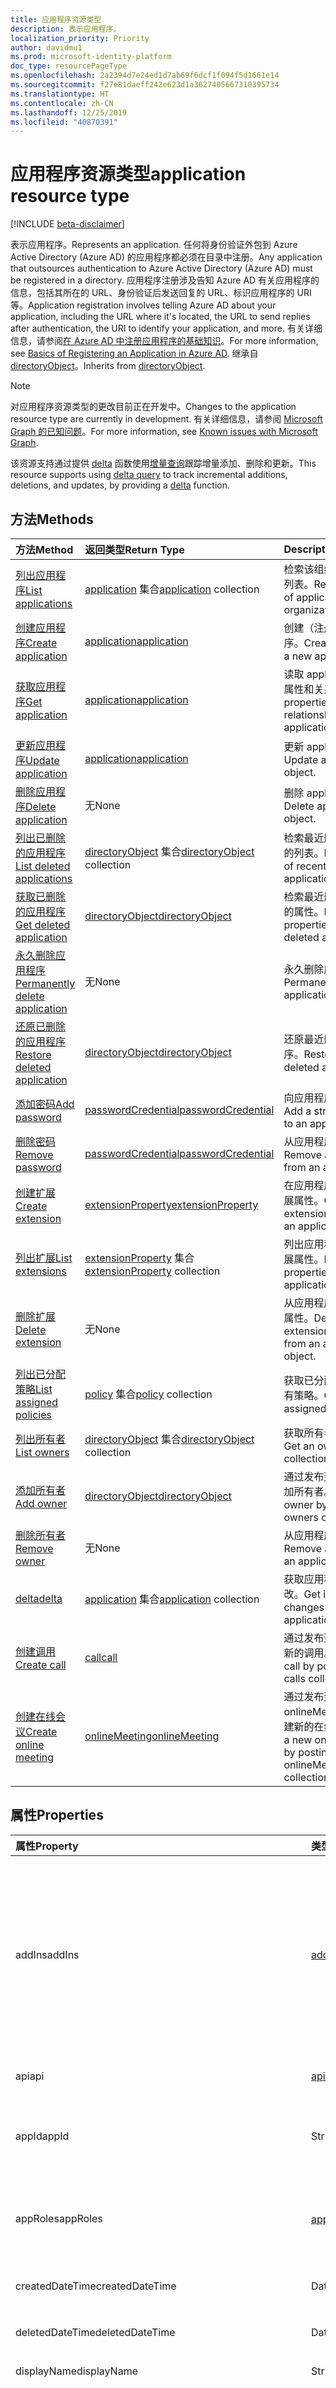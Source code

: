 ```yaml
---
title: 应用程序资源类型
description: 表示应用程序。
localization_priority: Priority
author: davidmu1
ms.prod: microsoft-identity-platform
doc_type: resourcePageType
ms.openlocfilehash: 2a2394d7e24ed1d7ab69f6dcf1f094f5d1661e14
ms.sourcegitcommit: f27e81daeff242e623d1a3627405667310395734
ms.translationtype: HT
ms.contentlocale: zh-CN
ms.lasthandoff: 12/25/2019
ms.locfileid: "40870391"
---
```

# <a name="application-resource-type"></a><span data-ttu-id="b887a-103">应用程序资源类型</span><span class="sxs-lookup"><span data-stu-id="b887a-103">application resource type</span></span>

[!INCLUDE [beta-disclaimer](../../includes/beta-disclaimer.md)]

<span data-ttu-id="b887a-104">表示应用程序。</span><span class="sxs-lookup"><span data-stu-id="b887a-104">Represents an application.</span></span> <span data-ttu-id="b887a-105">任何将身份验证外包到 Azure Active Directory (Azure AD) 的应用程序都必须在目录中注册。</span><span class="sxs-lookup"><span data-stu-id="b887a-105">Any application that outsources authentication to Azure Active Directory (Azure AD) must be registered in a directory.</span></span> <span data-ttu-id="b887a-106">应用程序注册涉及告知 Azure AD 有关应用程序的信息，包括其所在的 URL、身份验证后发送回复的 URL、标识应用程序的 URI 等。</span><span class="sxs-lookup"><span data-stu-id="b887a-106">Application registration involves telling Azure AD about your application, including the URL where it's located, the URL to send replies after authentication, the URI to identify your application, and more.</span></span> <span data-ttu-id="b887a-107">有关详细信息，请参阅[在 Azure AD 中注册应用程序的基础知识](https://azure.microsoft.com/documentation/articles/active-directory-authentication-scenarios/#basics-of-registering-an-application-in-azure-ad)。</span><span class="sxs-lookup"><span data-stu-id="b887a-107">For more information, see [Basics of Registering an Application in Azure AD](https://azure.microsoft.com/documentation/articles/active-directory-authentication-scenarios/#basics-of-registering-an-application-in-azure-ad).</span></span> <span data-ttu-id="b887a-108">继承自 [directoryObject](directoryobject.md)。</span><span class="sxs-lookup"><span data-stu-id="b887a-108">Inherits from [directoryObject](directoryobject.md).</span></span>

> [!Note]
> <span data-ttu-id="b887a-109">对应用程序资源类型的更改目前正在开发中。</span><span class="sxs-lookup"><span data-stu-id="b887a-109">Changes to the application resource type are currently in development.</span></span> <span data-ttu-id="b887a-110">有关详细信息，请参阅 [Microsoft Graph 的已知问题](/graph/known-issues#application-and-serviceprincipal-api-changes)。</span><span class="sxs-lookup"><span data-stu-id="b887a-110">For more information, see [Known issues with Microsoft Graph](/graph/known-issues#application-and-serviceprincipal-api-changes).</span></span>

<span data-ttu-id="b887a-111">该资源支持通过提供 [delta](../api/application-delta.md) 函数使用[增量查询](/graph/delta-query-overview)跟踪增量添加、删除和更新。</span><span class="sxs-lookup"><span data-stu-id="b887a-111">This resource supports using [delta query](/graph/delta-query-overview) to track incremental additions, deletions, and updates, by providing a [delta](../api/application-delta.md) function.</span></span>

## <a name="methods"></a><span data-ttu-id="b887a-112">方法</span><span class="sxs-lookup"><span data-stu-id="b887a-112">Methods</span></span>

| <span data-ttu-id="b887a-113">方法</span><span class="sxs-lookup"><span data-stu-id="b887a-113">Method</span></span> | <span data-ttu-id="b887a-114">返回类型</span><span class="sxs-lookup"><span data-stu-id="b887a-114">Return Type</span></span> | <span data-ttu-id="b887a-115">Description</span><span class="sxs-lookup"><span data-stu-id="b887a-115">Description</span></span> |
|:---------------|:--------|:----------|
|[<span data-ttu-id="b887a-116">列出应用程序</span><span class="sxs-lookup"><span data-stu-id="b887a-116">List applications</span></span>](../api/application-list.md) | <span data-ttu-id="b887a-117">[application](application.md) 集合</span><span class="sxs-lookup"><span data-stu-id="b887a-117">[application](application.md) collection</span></span> | <span data-ttu-id="b887a-118">检索该组织中应用程序的列表。</span><span class="sxs-lookup"><span data-stu-id="b887a-118">Retrieve the list of applications in the organization.</span></span> |
|[<span data-ttu-id="b887a-119">创建应用程序</span><span class="sxs-lookup"><span data-stu-id="b887a-119">Create application</span></span>](../api/application-post-applications.md) | [<span data-ttu-id="b887a-120">application</span><span class="sxs-lookup"><span data-stu-id="b887a-120">application</span></span>](application.md) | <span data-ttu-id="b887a-121">创建（注册）新应用程序。</span><span class="sxs-lookup"><span data-stu-id="b887a-121">Creates (registers) a new application.</span></span>|
|[<span data-ttu-id="b887a-122">获取应用程序</span><span class="sxs-lookup"><span data-stu-id="b887a-122">Get application</span></span>](../api/application-get.md) | [<span data-ttu-id="b887a-123">application</span><span class="sxs-lookup"><span data-stu-id="b887a-123">application</span></span>](application.md) |<span data-ttu-id="b887a-124">读取 application 对象的属性和关系。</span><span class="sxs-lookup"><span data-stu-id="b887a-124">Read properties and relationships of application object.</span></span>|
|[<span data-ttu-id="b887a-125">更新应用程序</span><span class="sxs-lookup"><span data-stu-id="b887a-125">Update application</span></span>](../api/application-update.md) | [<span data-ttu-id="b887a-126">application</span><span class="sxs-lookup"><span data-stu-id="b887a-126">application</span></span>](application.md) |<span data-ttu-id="b887a-127">更新 application 对象。</span><span class="sxs-lookup"><span data-stu-id="b887a-127">Update application object.</span></span> |
|[<span data-ttu-id="b887a-128">删除应用程序</span><span class="sxs-lookup"><span data-stu-id="b887a-128">Delete application</span></span>](../api/application-delete.md) | <span data-ttu-id="b887a-129">无</span><span class="sxs-lookup"><span data-stu-id="b887a-129">None</span></span> |<span data-ttu-id="b887a-130">删除 application 对象。</span><span class="sxs-lookup"><span data-stu-id="b887a-130">Delete application object.</span></span> |
|[<span data-ttu-id="b887a-131">列出已删除的应用程序</span><span class="sxs-lookup"><span data-stu-id="b887a-131">List deleted applications</span></span>](../api/directory-deleteditems-list.md) | <span data-ttu-id="b887a-132">[directoryObject](directoryobject.md) 集合</span><span class="sxs-lookup"><span data-stu-id="b887a-132">[directoryObject](directoryobject.md) collection</span></span> | <span data-ttu-id="b887a-133">检索最近删除的应用程序的列表。</span><span class="sxs-lookup"><span data-stu-id="b887a-133">Retrieve a list of recently deleted applications.</span></span> |
|[<span data-ttu-id="b887a-134">获取已删除的应用程序</span><span class="sxs-lookup"><span data-stu-id="b887a-134">Get deleted application</span></span>](../api/directory-deleteditems-get.md) | [<span data-ttu-id="b887a-135">directoryObject</span><span class="sxs-lookup"><span data-stu-id="b887a-135">directoryObject</span></span>](directoryobject.md) | <span data-ttu-id="b887a-136">检索最近删除的应用程序的属性。</span><span class="sxs-lookup"><span data-stu-id="b887a-136">Retrieve the properties of a recently deleted application.</span></span> |
|[<span data-ttu-id="b887a-137">永久删除应用程序</span><span class="sxs-lookup"><span data-stu-id="b887a-137">Permanently delete application</span></span>](../api/directory-deleteditems-delete.md) | <span data-ttu-id="b887a-138">无</span><span class="sxs-lookup"><span data-stu-id="b887a-138">None</span></span> | <span data-ttu-id="b887a-139">永久删除应用程序。</span><span class="sxs-lookup"><span data-stu-id="b887a-139">Permanently delete an applications.</span></span> |
|[<span data-ttu-id="b887a-140">还原已删除的应用程序</span><span class="sxs-lookup"><span data-stu-id="b887a-140">Restore deleted application</span></span>](../api/directory-deleteditems-restore.md) | [<span data-ttu-id="b887a-141">directoryObject</span><span class="sxs-lookup"><span data-stu-id="b887a-141">directoryObject</span></span>](directoryobject.md) | <span data-ttu-id="b887a-142">还原最近删除的应用程序。</span><span class="sxs-lookup"><span data-stu-id="b887a-142">Restore a recently deleted application.</span></span> |
|[<span data-ttu-id="b887a-143">添加密码</span><span class="sxs-lookup"><span data-stu-id="b887a-143">Add password</span></span>](../api/application-addpassword.md)|[<span data-ttu-id="b887a-144">passwordCredential</span><span class="sxs-lookup"><span data-stu-id="b887a-144">passwordCredential</span></span>](passwordcredential.md)|<span data-ttu-id="b887a-145">向应用程序添加强密码。</span><span class="sxs-lookup"><span data-stu-id="b887a-145">Add a strong password to an application.</span></span>|
|[<span data-ttu-id="b887a-146">删除密码</span><span class="sxs-lookup"><span data-stu-id="b887a-146">Remove password</span></span>](../api/application-removepassword.md)|[<span data-ttu-id="b887a-147">passwordCredential</span><span class="sxs-lookup"><span data-stu-id="b887a-147">passwordCredential</span></span>](passwordcredential.md)|<span data-ttu-id="b887a-148">从应用程序删除密码。</span><span class="sxs-lookup"><span data-stu-id="b887a-148">Remove a password from an application.</span></span>|
| [<span data-ttu-id="b887a-149">创建扩展</span><span class="sxs-lookup"><span data-stu-id="b887a-149">Create extension</span></span>](../api/application-post-extensionproperty.md) | [<span data-ttu-id="b887a-150">extensionProperty</span><span class="sxs-lookup"><span data-stu-id="b887a-150">extensionProperty</span></span>](extensionProperty.md) | <span data-ttu-id="b887a-151">在应用程序对象上创建扩展属性。</span><span class="sxs-lookup"><span data-stu-id="b887a-151">Create an extension property on an application object.</span></span> |
| [<span data-ttu-id="b887a-152">列出扩展</span><span class="sxs-lookup"><span data-stu-id="b887a-152">List extensions</span></span>](../api/application-list-extensionproperty.md) | <span data-ttu-id="b887a-153">[extensionProperty](extensionProperty.md) 集合</span><span class="sxs-lookup"><span data-stu-id="b887a-153">[extensionProperty](extensionProperty.md) collection</span></span> | <span data-ttu-id="b887a-154">列出应用程序对象上的扩展属性。</span><span class="sxs-lookup"><span data-stu-id="b887a-154">List extension properties on an application object.</span></span> |
| [<span data-ttu-id="b887a-155">删除扩展</span><span class="sxs-lookup"><span data-stu-id="b887a-155">Delete extension</span></span>](../api/application-delete-extensionproperty.md) | <span data-ttu-id="b887a-156">无</span><span class="sxs-lookup"><span data-stu-id="b887a-156">None</span></span> | <span data-ttu-id="b887a-157">从应用程序对象删除扩展属性。</span><span class="sxs-lookup"><span data-stu-id="b887a-157">Delete an extension property from an application object.</span></span> |
|[<span data-ttu-id="b887a-158">列出已分配策略</span><span class="sxs-lookup"><span data-stu-id="b887a-158">List assigned policies</span></span>](../api/policy-list-assigned.md)| <span data-ttu-id="b887a-159">[policy](policy.md) 集合</span><span class="sxs-lookup"><span data-stu-id="b887a-159">[policy](policy.md) collection</span></span>| <span data-ttu-id="b887a-160">获取已分配至此对象的所有策略。</span><span class="sxs-lookup"><span data-stu-id="b887a-160">Get all policies assigned to this object.</span></span>|
|[<span data-ttu-id="b887a-161">列出所有者</span><span class="sxs-lookup"><span data-stu-id="b887a-161">List owners</span></span>](../api/application-list-owners.md) |<span data-ttu-id="b887a-162">[directoryObject](directoryobject.md) 集合</span><span class="sxs-lookup"><span data-stu-id="b887a-162">[directoryObject](directoryobject.md) collection</span></span>| <span data-ttu-id="b887a-163">获取所有者对象集合。</span><span class="sxs-lookup"><span data-stu-id="b887a-163">Get an owner object collection.</span></span>|
|[<span data-ttu-id="b887a-164">添加所有者</span><span class="sxs-lookup"><span data-stu-id="b887a-164">Add owner</span></span>](../api/application-post-owners.md) |[<span data-ttu-id="b887a-165">directoryObject</span><span class="sxs-lookup"><span data-stu-id="b887a-165">directoryObject</span></span>](directoryobject.md)| <span data-ttu-id="b887a-166">通过发布到所有者集合添加所有者。</span><span class="sxs-lookup"><span data-stu-id="b887a-166">Add an owner by posting to the owners collection.</span></span>|
|[<span data-ttu-id="b887a-167">删除所有者</span><span class="sxs-lookup"><span data-stu-id="b887a-167">Remove owner</span></span>](../api/application-delete-owners.md) |<span data-ttu-id="b887a-168">无</span><span class="sxs-lookup"><span data-stu-id="b887a-168">None</span></span>| <span data-ttu-id="b887a-169">从应用程序删除所有者。</span><span class="sxs-lookup"><span data-stu-id="b887a-169">Remove an owner from an application.</span></span>|
|[<span data-ttu-id="b887a-170">delta</span><span class="sxs-lookup"><span data-stu-id="b887a-170">delta</span></span>](../api/application-delta.md)|<span data-ttu-id="b887a-171">[application](application.md) 集合</span><span class="sxs-lookup"><span data-stu-id="b887a-171">[application](application.md) collection</span></span>| <span data-ttu-id="b887a-172">获取应用程序的增量更改。</span><span class="sxs-lookup"><span data-stu-id="b887a-172">Get incremental changes for applications.</span></span> |
|[<span data-ttu-id="b887a-173">创建调用</span><span class="sxs-lookup"><span data-stu-id="b887a-173">Create call</span></span>](../api/application-post-calls.md)|[<span data-ttu-id="b887a-174">call</span><span class="sxs-lookup"><span data-stu-id="b887a-174">call</span></span>](call.md)|<span data-ttu-id="b887a-175">通过发布到调用集合创建新的调用。</span><span class="sxs-lookup"><span data-stu-id="b887a-175">Create a new call by posting to the calls collection.</span></span>|
|[<span data-ttu-id="b887a-176">创建在线会议</span><span class="sxs-lookup"><span data-stu-id="b887a-176">Create online meeting</span></span>](../api/application-post-onlinemeetings.md)|[<span data-ttu-id="b887a-177">onlineMeeting</span><span class="sxs-lookup"><span data-stu-id="b887a-177">onlineMeeting</span></span>](onlinemeeting.md)|<span data-ttu-id="b887a-178">通过发布到 onlineMeetings 集合创建新的在线会议。</span><span class="sxs-lookup"><span data-stu-id="b887a-178">Create a new online meeting by posting to the onlineMeetings collection.</span></span>|

## <a name="properties"></a><span data-ttu-id="b887a-179">属性</span><span class="sxs-lookup"><span data-stu-id="b887a-179">Properties</span></span>

| <span data-ttu-id="b887a-180">属性</span><span class="sxs-lookup"><span data-stu-id="b887a-180">Property</span></span> | <span data-ttu-id="b887a-181">类型</span><span class="sxs-lookup"><span data-stu-id="b887a-181">Type</span></span> | <span data-ttu-id="b887a-182">Description</span><span class="sxs-lookup"><span data-stu-id="b887a-182">Description</span></span> |
|:---------------|:--------|:----------|
| <span data-ttu-id="b887a-183">addIns</span><span class="sxs-lookup"><span data-stu-id="b887a-183">addIns</span></span> | [<span data-ttu-id="b887a-184">addIn</span><span class="sxs-lookup"><span data-stu-id="b887a-184">addIn</span></span>](addin.md) | <span data-ttu-id="b887a-185">定义使用服务可用于调用特定上下文中的应用的自定义行为。</span><span class="sxs-lookup"><span data-stu-id="b887a-185">Defines custom behavior that a consuming service can use to call an app in specific contexts.</span></span> <span data-ttu-id="b887a-186">例如，呈现文件流的应用程序可能会为其“FileHandler”功能[设置 addIns 属性](/onedrive/developer/file-handlers/?view=odsp-graph-online)。</span><span class="sxs-lookup"><span data-stu-id="b887a-186">For example, applications that can render file streams [may set the addIns property](/onedrive/developer/file-handlers/?view=odsp-graph-online) for its "FileHandler" functionality.</span></span> <span data-ttu-id="b887a-187">这将使 Office 365 之类的服务在用户正在处理的文档上下文中调用应用程序。</span><span class="sxs-lookup"><span data-stu-id="b887a-187">This will let services like Office 365 call the application in the context of a document the user is working on.</span></span> |
| <span data-ttu-id="b887a-188">api</span><span class="sxs-lookup"><span data-stu-id="b887a-188">api</span></span> | [<span data-ttu-id="b887a-189">apiApplication</span><span class="sxs-lookup"><span data-stu-id="b887a-189">apiApplication</span></span>](apiapplication.md) | <span data-ttu-id="b887a-190">指定实现 Web API 的应用程序的设置。</span><span class="sxs-lookup"><span data-stu-id="b887a-190">Specifies settings for an application that implements a web API.</span></span> |
| <span data-ttu-id="b887a-191">appId</span><span class="sxs-lookup"><span data-stu-id="b887a-191">appId</span></span> | <span data-ttu-id="b887a-192">String</span><span class="sxs-lookup"><span data-stu-id="b887a-192">String</span></span> | <span data-ttu-id="b887a-193">Azure AD 分配给应用程序的应用程序唯一标识符。</span><span class="sxs-lookup"><span data-stu-id="b887a-193">The unique identifier for the application that is assigned to an application by Azure AD.</span></span> <span data-ttu-id="b887a-194">不可为 Null。</span><span class="sxs-lookup"><span data-stu-id="b887a-194">Not nullable.</span></span> <span data-ttu-id="b887a-195">只读。</span><span class="sxs-lookup"><span data-stu-id="b887a-195">Read-only.</span></span> |
| <span data-ttu-id="b887a-196">appRoles</span><span class="sxs-lookup"><span data-stu-id="b887a-196">appRoles</span></span> | <span data-ttu-id="b887a-197">[appRole](approle.md) 集合</span><span class="sxs-lookup"><span data-stu-id="b887a-197">[appRole](approle.md) collection</span></span> | <span data-ttu-id="b887a-198">应用程序可声明的应用程序角色的集合。</span><span class="sxs-lookup"><span data-stu-id="b887a-198">The collection of application roles that an application may declare.</span></span> <span data-ttu-id="b887a-199">这些角色可以分配给用户、组或服务主体。</span><span class="sxs-lookup"><span data-stu-id="b887a-199">These roles can be assigned to users, groups, or service principals.</span></span> <span data-ttu-id="b887a-200">不可为 Null。</span><span class="sxs-lookup"><span data-stu-id="b887a-200">Not nullable.</span></span> |
| <span data-ttu-id="b887a-201">createdDateTime</span><span class="sxs-lookup"><span data-stu-id="b887a-201">createdDateTime</span></span> | <span data-ttu-id="b887a-202">DateTimeOffset</span><span class="sxs-lookup"><span data-stu-id="b887a-202">DateTimeOffset</span></span> | <span data-ttu-id="b887a-203">注册应用程序的日期和时间。</span><span class="sxs-lookup"><span data-stu-id="b887a-203">The date and time the application was registered.</span></span> <span data-ttu-id="b887a-204">只读。</span><span class="sxs-lookup"><span data-stu-id="b887a-204">Read-only.</span></span> |
| <span data-ttu-id="b887a-205">deletedDateTime</span><span class="sxs-lookup"><span data-stu-id="b887a-205">deletedDateTime</span></span> | <span data-ttu-id="b887a-206">DateTimeOffset</span><span class="sxs-lookup"><span data-stu-id="b887a-206">DateTimeOffset</span></span> | <span data-ttu-id="b887a-207">删除应用程序的日期和时间。</span><span class="sxs-lookup"><span data-stu-id="b887a-207">The date and time the application was deleted.</span></span> <span data-ttu-id="b887a-208">只读。</span><span class="sxs-lookup"><span data-stu-id="b887a-208">Read-only.</span></span> |
| <span data-ttu-id="b887a-209">displayName</span><span class="sxs-lookup"><span data-stu-id="b887a-209">displayName</span></span> | <span data-ttu-id="b887a-210">String</span><span class="sxs-lookup"><span data-stu-id="b887a-210">String</span></span> | <span data-ttu-id="b887a-211">应用程序的显示名称。</span><span class="sxs-lookup"><span data-stu-id="b887a-211">The display name for the application.</span></span> |
| <span data-ttu-id="b887a-212">groupMembershipClaims</span><span class="sxs-lookup"><span data-stu-id="b887a-212">groupMembershipClaims</span></span> | <span data-ttu-id="b887a-213">字符串</span><span class="sxs-lookup"><span data-stu-id="b887a-213">String</span></span> | <span data-ttu-id="b887a-214">配置应用程序所需的用户访问令牌或 OAuth 2.0 访问令牌中颁发的 `groups` 声明。</span><span class="sxs-lookup"><span data-stu-id="b887a-214">Configures the `groups` claim issued in a user or OAuth 2.0 access token that the application expects.</span></span> <span data-ttu-id="b887a-215">要设置此属性，请使用以下有效字符串值之一：</span><span class="sxs-lookup"><span data-stu-id="b887a-215">To set this attribute, use one of the following valid string values:</span></span><ul><li>`None`</li><li><span data-ttu-id="b887a-216">`SecurityGroup`：适用于安全组和 Azure AD 角色</span><span class="sxs-lookup"><span data-stu-id="b887a-216">`SecurityGroup`: For security groups and Azure AD roles</span></span></li><li><span data-ttu-id="b887a-217">`All`：该操作可获取登录用户所属的所有安全组、通讯组和 Azure AD 目录角色</span><span class="sxs-lookup"><span data-stu-id="b887a-217">`All`: This will get all of the security groups, distribution groups, and Azure AD directory roles that the signed-in user is a member of</span></span></li></ul> |
| <span data-ttu-id="b887a-218">id</span><span class="sxs-lookup"><span data-stu-id="b887a-218">id</span></span> | <span data-ttu-id="b887a-219">String</span><span class="sxs-lookup"><span data-stu-id="b887a-219">String</span></span> | <span data-ttu-id="b887a-220">应用程序的唯一标识符。</span><span class="sxs-lookup"><span data-stu-id="b887a-220">The unique identifier for the application.</span></span> <span data-ttu-id="b887a-221">继承自 [directoryObject](directoryobject.md)。</span><span class="sxs-lookup"><span data-stu-id="b887a-221">Inherited from [directoryObject](directoryobject.md).</span></span> <span data-ttu-id="b887a-222">键。</span><span class="sxs-lookup"><span data-stu-id="b887a-222">Key.</span></span> <span data-ttu-id="b887a-223">不可为 null。</span><span class="sxs-lookup"><span data-stu-id="b887a-223">Not nullable.</span></span> <span data-ttu-id="b887a-224">只读。</span><span class="sxs-lookup"><span data-stu-id="b887a-224">Read-only.</span></span> |
| <span data-ttu-id="b887a-225">identifierUris</span><span class="sxs-lookup"><span data-stu-id="b887a-225">identifierUris</span></span> | <span data-ttu-id="b887a-226">String collection</span><span class="sxs-lookup"><span data-stu-id="b887a-226">String collection</span></span> | <span data-ttu-id="b887a-227">URI，用于在应用程序的 Azure AD 租户中标识该应用程序；如果应用程序是多租户的，则用于在已验证的自定义域中标识该应用程序。</span><span class="sxs-lookup"><span data-stu-id="b887a-227">The URIs that identify the application within its Azure AD tenant, or within a verified custom domain if the application is multi-tenant.</span></span> <span data-ttu-id="b887a-228">有关详细信息，请参阅[应用程序对象和服务主体对象](https://docs.microsoft.com/azure/active-directory/develop/app-objects-and-service-principals)。</span><span class="sxs-lookup"><span data-stu-id="b887a-228">For more information see [Application Objects and Service Principal Objects](https://docs.microsoft.com/azure/active-directory/develop/app-objects-and-service-principals).</span></span> <span data-ttu-id="b887a-229">需要多值属性筛选器表达式的 *any* 运算符。</span><span class="sxs-lookup"><span data-stu-id="b887a-229">The *any* operator is required for filter expressions on multi-valued properties.</span></span> <span data-ttu-id="b887a-230">不可为 Null。</span><span class="sxs-lookup"><span data-stu-id="b887a-230">Not nullable.</span></span> |
| <span data-ttu-id="b887a-231">info</span><span class="sxs-lookup"><span data-stu-id="b887a-231">info</span></span> | [<span data-ttu-id="b887a-232">informationalUrl</span><span class="sxs-lookup"><span data-stu-id="b887a-232">informationalUrl</span></span>](informationalurl.md) | <span data-ttu-id="b887a-233">应用程序的基本配置文件信息，如应用的市场营销、支持、服务条款和隐私声明 URL。</span><span class="sxs-lookup"><span data-stu-id="b887a-233">Basic profile information of the application such as  app's marketing, support, terms of service and privacy statement URLs.</span></span> <span data-ttu-id="b887a-234">服务条款和隐私声明通过用户同意体验展示给用户。</span><span class="sxs-lookup"><span data-stu-id="b887a-234">The terms of service and privacy statement are surfaced to users through the user consent experience.</span></span> <span data-ttu-id="b887a-235">有关详细信息，请参阅[如何：为已注册的 Azure AD 应用添加服务条款和隐私声明](/azure/active-directory/develop/howto-add-terms-of-service-privacy-statement)。</span><span class="sxs-lookup"><span data-stu-id="b887a-235">For more info, see How to: [Add Terms of service and privacy statement for registered Azure AD apps](/azure/active-directory/develop/howto-add-terms-of-service-privacy-statement).</span></span> |
| <span data-ttu-id="b887a-236">isFallbackPublicClient</span><span class="sxs-lookup"><span data-stu-id="b887a-236">isFallbackPublicClient</span></span> | <span data-ttu-id="b887a-237">Boolean</span><span class="sxs-lookup"><span data-stu-id="b887a-237">Boolean</span></span> | <span data-ttu-id="b887a-238">将回退应用程序类型指定为公共客户端，例如在移动设备上运行的已安装应用程序。</span><span class="sxs-lookup"><span data-stu-id="b887a-238">Specifies the fallback application type as public client, such as an installed application running on a mobile device.</span></span> <span data-ttu-id="b887a-239">默认值为 `false`，这意味着，回退应用程序类型为机密客户端，例如 Web 应用。</span><span class="sxs-lookup"><span data-stu-id="b887a-239">The default value is `false` which means the fallback application type is confidential client such as web app.</span></span> <span data-ttu-id="b887a-240">在某些情况下，Azure AD 无法确定客户端应用程序类型（例如 [ROPC](https://tools.ietf.org/html/rfc6749#section-4.3) 流，其中在不指定重定向 URI 的情况下配置客户端应用类型）。</span><span class="sxs-lookup"><span data-stu-id="b887a-240">There are certain scenarios where Azure AD cannot determine the client application type (e.g. [ROPC](https://tools.ietf.org/html/rfc6749#section-4.3) flow where it is configured without specifying a redirect URI).</span></span> <span data-ttu-id="b887a-241">在这种情况下，Azure AD 将基于此属性的值解释应用程序类型。</span><span class="sxs-lookup"><span data-stu-id="b887a-241">In those cases Azure AD will interpret the application type based on the value of this property.</span></span>|
| <span data-ttu-id="b887a-242">keyCredentials</span><span class="sxs-lookup"><span data-stu-id="b887a-242">keyCredentials</span></span> | <span data-ttu-id="b887a-243">[keyCredential](keycredential.md) 集合</span><span class="sxs-lookup"><span data-stu-id="b887a-243">[keyCredential](keycredential.md) collection</span></span> | <span data-ttu-id="b887a-244">与应用程序关联的密钥凭据集合，不可为 Null。</span><span class="sxs-lookup"><span data-stu-id="b887a-244">The collection of key credentials associated with the application Not nullable.</span></span> |
| <span data-ttu-id="b887a-245">logo</span><span class="sxs-lookup"><span data-stu-id="b887a-245">logo</span></span> | <span data-ttu-id="b887a-246">Stream</span><span class="sxs-lookup"><span data-stu-id="b887a-246">Stream</span></span> | <span data-ttu-id="b887a-247">应用程序的主徽标。</span><span class="sxs-lookup"><span data-stu-id="b887a-247">The main logo for the application.</span></span> <span data-ttu-id="b887a-248">不可为空。</span><span class="sxs-lookup"><span data-stu-id="b887a-248">Not nullable.</span></span> |
| <span data-ttu-id="b887a-249">oauth2RequiredPostResponse</span><span class="sxs-lookup"><span data-stu-id="b887a-249">oauth2RequiredPostResponse</span></span> | <span data-ttu-id="b887a-250">Boolean</span><span class="sxs-lookup"><span data-stu-id="b887a-250">Boolean</span></span> | <span data-ttu-id="b887a-251">指定在 OAuth 2.0 令牌请求过程中，Azure AD 是否允许与 GET 请求相反的 POST 请求。</span><span class="sxs-lookup"><span data-stu-id="b887a-251">Specifies whether, as part of OAuth 2.0 token requests, Azure AD will allow POST requests, as opposed to GET requests.</span></span> <span data-ttu-id="b887a-252">默认值为 false，即指定只允许 GET 请求。</span><span class="sxs-lookup"><span data-stu-id="b887a-252">The default is false, which specifies that only GET requests will be allowed.</span></span> |
| <span data-ttu-id="b887a-253">optionalClaims</span><span class="sxs-lookup"><span data-stu-id="b887a-253">optionalClaims</span></span> | [<span data-ttu-id="b887a-254">optionalClaims</span><span class="sxs-lookup"><span data-stu-id="b887a-254">optionalClaims</span></span>](optionalclaims.md) | <span data-ttu-id="b887a-255">应用程序开发人员可以在其 Azure AD 应用中配置可选声明，以指定 Microsoft 安全令牌服务发送到他们应用程序的令牌中所需的声明。</span><span class="sxs-lookup"><span data-stu-id="b887a-255">Application developers can configure optional claims in their Azure AD apps to specify which claims they want in tokens sent to their application by the Microsoft security token service.</span></span> <span data-ttu-id="b887a-256">有关详细信息，请参阅[向 Azure AD 应用提供可选声明](/azure/active-directory/develop/active-directory-optional-claims)。</span><span class="sxs-lookup"><span data-stu-id="b887a-256">See [provide optional claims to your Azure AD app](/azure/active-directory/develop/active-directory-optional-claims) for more information.</span></span>|
| <span data-ttu-id="b887a-257">parentalControlSettings</span><span class="sxs-lookup"><span data-stu-id="b887a-257">parentalControlSettings</span></span> | [<span data-ttu-id="b887a-258">parentalControlSettings</span><span class="sxs-lookup"><span data-stu-id="b887a-258">parentalControlSettings</span></span>](parentalcontrolsettings.md) |<span data-ttu-id="b887a-259">指定应用程序的家长控制设置。</span><span class="sxs-lookup"><span data-stu-id="b887a-259">Specifies parental control settings for an application.</span></span> |
| <span data-ttu-id="b887a-260">passwordCredentials</span><span class="sxs-lookup"><span data-stu-id="b887a-260">passwordCredentials</span></span> | <span data-ttu-id="b887a-261">[passwordCredential](passwordcredential.md) 集合</span><span class="sxs-lookup"><span data-stu-id="b887a-261">[passwordCredential](passwordcredential.md) collection</span></span>|<span data-ttu-id="b887a-262">与应用程序关联的密码凭据集合。</span><span class="sxs-lookup"><span data-stu-id="b887a-262">The collection of password credentials associated with the application.</span></span> <span data-ttu-id="b887a-263">不可为 Null。</span><span class="sxs-lookup"><span data-stu-id="b887a-263">Not nullable.</span></span>|
| <span data-ttu-id="b887a-264">publicClient</span><span class="sxs-lookup"><span data-stu-id="b887a-264">publicClient</span></span> | [<span data-ttu-id="b887a-265">publicClientApplication</span><span class="sxs-lookup"><span data-stu-id="b887a-265">publicClientApplication</span></span>](publicclientapplication.md) | <span data-ttu-id="b887a-266">指定已安装客户端（如台式设备或移动设备）的设置。</span><span class="sxs-lookup"><span data-stu-id="b887a-266">Specifies settings for installed clients such as desktop or mobile devices.</span></span> |
| <span data-ttu-id="b887a-267">publisherDomain</span><span class="sxs-lookup"><span data-stu-id="b887a-267">publisherDomain</span></span> | <span data-ttu-id="b887a-268">String</span><span class="sxs-lookup"><span data-stu-id="b887a-268">String</span></span> | <span data-ttu-id="b887a-269">应用程序的已验证发布者域。</span><span class="sxs-lookup"><span data-stu-id="b887a-269">The verified publisher domain for the application.</span></span> <span data-ttu-id="b887a-270">只读。</span><span class="sxs-lookup"><span data-stu-id="b887a-270">Read-only.</span></span>|
| <span data-ttu-id="b887a-271">requiredResourceAccess</span><span class="sxs-lookup"><span data-stu-id="b887a-271">requiredResourceAccess</span></span> |<span data-ttu-id="b887a-272">[requiredResourceAccess](requiredresourceaccess.md) 集合</span><span class="sxs-lookup"><span data-stu-id="b887a-272">[requiredResourceAccess](requiredresourceaccess.md) collection</span></span>|<span data-ttu-id="b887a-273">指定此应用程序需要访问的资源以及在每个资源下所需的 OAuth 权限范围和应用程序角色集。</span><span class="sxs-lookup"><span data-stu-id="b887a-273">Specifies resources that this application requires access to and the set of OAuth permission scopes and application roles that it needs under each of those resources.</span></span> <span data-ttu-id="b887a-274">这种预配置的所需资源访问权限可驱动同意体验。</span><span class="sxs-lookup"><span data-stu-id="b887a-274">This pre-configuration of required resource access drives the consent experience.</span></span> <span data-ttu-id="b887a-275">不可为 Null。</span><span class="sxs-lookup"><span data-stu-id="b887a-275">Not nullable.</span></span>|
| <span data-ttu-id="b887a-276">signInAudience</span><span class="sxs-lookup"><span data-stu-id="b887a-276">signInAudience</span></span> | <span data-ttu-id="b887a-277">String</span><span class="sxs-lookup"><span data-stu-id="b887a-277">String</span></span> | <span data-ttu-id="b887a-278">指定当前应用程序支持的 Microsoft 帐户。</span><span class="sxs-lookup"><span data-stu-id="b887a-278">Specifies what Microsoft accounts are supported for the current application.</span></span> <span data-ttu-id="b887a-279">支持的值为：</span><span class="sxs-lookup"><span data-stu-id="b887a-279">Supported values are:</span></span><ul><li><span data-ttu-id="b887a-280">`AzureADMyOrg`：在我的组织的 Azure AD 租户（即单租户）中拥有 Microsoft 工作或学校帐户的用户</span><span class="sxs-lookup"><span data-stu-id="b887a-280">`AzureADMyOrg`: Users with a Microsoft work or school account in my organization’s Azure AD tenant (i.e. single tenant)</span></span></li><li><span data-ttu-id="b887a-281">`AzureADMultipleOrgs`：在任何组织的 Azure AD 租户（即多租户）中拥有 Microsoft 工作或学校帐户的用户</span><span class="sxs-lookup"><span data-stu-id="b887a-281">`AzureADMultipleOrgs`: Users with a Microsoft work or school account in any organization’s Azure AD tenant (i.e. multi-tenant)</span></span></li> <li><span data-ttu-id="b887a-282">`AzureADandPersonalMicrosoftAccount`：拥有个人 Microsoft 帐户或任意组织的 Azure AD 租户中的工作或学校帐户的用户</span><span class="sxs-lookup"><span data-stu-id="b887a-282">`AzureADandPersonalMicrosoftAccount`: Users with a personal Microsoft account, or a work or school account in any organization’s Azure AD tenant</span></span></li></ul> | `AzureADandPersonalMicrosoftAccount` |
| <span data-ttu-id="b887a-283">tags</span><span class="sxs-lookup"><span data-stu-id="b887a-283">tags</span></span> |<span data-ttu-id="b887a-284">String 集合</span><span class="sxs-lookup"><span data-stu-id="b887a-284">String collection</span></span>| <span data-ttu-id="b887a-285">可用于分类和标识应用程序的自定义字符串。</span><span class="sxs-lookup"><span data-stu-id="b887a-285">Custom strings that can be used to categorize and identify the application.</span></span> <span data-ttu-id="b887a-286">不可为空。</span><span class="sxs-lookup"><span data-stu-id="b887a-286">Not nullable.</span></span>|
| <span data-ttu-id="b887a-287">tokenEncryptionKeyId</span><span class="sxs-lookup"><span data-stu-id="b887a-287">tokenEncryptionKeyId</span></span> |<span data-ttu-id="b887a-288">字符串</span><span class="sxs-lookup"><span data-stu-id="b887a-288">String</span></span>|<span data-ttu-id="b887a-289">指定 keyCredentials 集合中的公共密钥的 keyId。</span><span class="sxs-lookup"><span data-stu-id="b887a-289">Specifies the keyId of a public key from the keyCredentials collection.</span></span> <span data-ttu-id="b887a-290">配置后，Azure AD 将使用此属性指向的密钥对其发出的所有令牌进行加密。</span><span class="sxs-lookup"><span data-stu-id="b887a-290">When configured, Azure AD encrypts all the tokens it emits by using the key this property points to.</span></span> <span data-ttu-id="b887a-291">接收加密令牌的应用程序代码必须先使用匹配的私钥来解密该令牌，然后才能将该令牌用于登录用户。</span><span class="sxs-lookup"><span data-stu-id="b887a-291">The application code that receives the encrypted token must use the matching private key to decrypt the token before it can be used for the signed-in user.</span></span>|
| <span data-ttu-id="b887a-292">web</span><span class="sxs-lookup"><span data-stu-id="b887a-292">web</span></span> |[<span data-ttu-id="b887a-293">webApplication</span><span class="sxs-lookup"><span data-stu-id="b887a-293">webApplication</span></span>](webapplication.md)| <span data-ttu-id="b887a-294">指定 Web 应用程序的设置。</span><span class="sxs-lookup"><span data-stu-id="b887a-294">Specifies settings for a web application.</span></span> |

## <a name="relationships"></a><span data-ttu-id="b887a-295">关系</span><span class="sxs-lookup"><span data-stu-id="b887a-295">Relationships</span></span>

| <span data-ttu-id="b887a-296">关系</span><span class="sxs-lookup"><span data-stu-id="b887a-296">Relationship</span></span> | <span data-ttu-id="b887a-297">类型</span><span class="sxs-lookup"><span data-stu-id="b887a-297">Type</span></span> | <span data-ttu-id="b887a-298">说明</span><span class="sxs-lookup"><span data-stu-id="b887a-298">Description</span></span> |
|:---------------|:--------|:----------|
|<span data-ttu-id="b887a-299">calls</span><span class="sxs-lookup"><span data-stu-id="b887a-299">calls</span></span>           |<span data-ttu-id="b887a-300">[call](call.md) 集合</span><span class="sxs-lookup"><span data-stu-id="b887a-300">[call](call.md) collection</span></span>                  |<span data-ttu-id="b887a-p122">只读。可为 Null。</span><span class="sxs-lookup"><span data-stu-id="b887a-p122">Read-only. Nullable.</span></span>|
|<span data-ttu-id="b887a-303">connectorGroup</span><span class="sxs-lookup"><span data-stu-id="b887a-303">connectorGroup</span></span>|[<span data-ttu-id="b887a-304">connectorGroup</span><span class="sxs-lookup"><span data-stu-id="b887a-304">connectorGroup</span></span>](connectorgroup.md)| <span data-ttu-id="b887a-305">应用程序与 Azure AD 应用程序代理一起使用的 connectorGroup。</span><span class="sxs-lookup"><span data-stu-id="b887a-305">The connectorGroup the application is using with Azure AD Application Proxy.</span></span> <span data-ttu-id="b887a-306">可为 Null。</span><span class="sxs-lookup"><span data-stu-id="b887a-306">Nullable.</span></span>|
|<span data-ttu-id="b887a-307">createdOnBehalfOf</span><span class="sxs-lookup"><span data-stu-id="b887a-307">createdOnBehalfOf</span></span>|[<span data-ttu-id="b887a-308">directoryObject</span><span class="sxs-lookup"><span data-stu-id="b887a-308">directoryObject</span></span>](directoryobject.md)| <span data-ttu-id="b887a-309">只读。</span><span class="sxs-lookup"><span data-stu-id="b887a-309">Read-only.</span></span>|
|<span data-ttu-id="b887a-310">extensionProperties</span><span class="sxs-lookup"><span data-stu-id="b887a-310">extensionProperties</span></span>|<span data-ttu-id="b887a-311">[extensionProperty](extensionproperty.md) 集合</span><span class="sxs-lookup"><span data-stu-id="b887a-311">[extensionProperty](extensionproperty.md) collection</span></span>| <span data-ttu-id="b887a-p124">只读。可为空。</span><span class="sxs-lookup"><span data-stu-id="b887a-p124">Read-only. Nullable.</span></span>|
|<span data-ttu-id="b887a-314">onlineMeetings</span><span class="sxs-lookup"><span data-stu-id="b887a-314">onlineMeetings</span></span>  |<span data-ttu-id="b887a-315">[onlineMeeting](onlinemeeting.md) 集合</span><span class="sxs-lookup"><span data-stu-id="b887a-315">[onlineMeeting](onlinemeeting.md) collection</span></span>|<span data-ttu-id="b887a-p125">只读。可为 Null。</span><span class="sxs-lookup"><span data-stu-id="b887a-p125">Read-only. Nullable.</span></span>|
|<span data-ttu-id="b887a-318">owners</span><span class="sxs-lookup"><span data-stu-id="b887a-318">owners</span></span>|<span data-ttu-id="b887a-319">[directoryObject](directoryobject.md) 集合</span><span class="sxs-lookup"><span data-stu-id="b887a-319">[directoryObject](directoryobject.md) collection</span></span>|<span data-ttu-id="b887a-320">拥有此应用程序的目录对象。</span><span class="sxs-lookup"><span data-stu-id="b887a-320">Directory objects that are owners of the application.</span></span> <span data-ttu-id="b887a-321">所有者是一组允许修改此对象的非管理员用户。</span><span class="sxs-lookup"><span data-stu-id="b887a-321">The owners are a set of non-admin users who are allowed to modify this object.</span></span> <span data-ttu-id="b887a-322">需要版本 2013-11-08 或更高版本。</span><span class="sxs-lookup"><span data-stu-id="b887a-322">Requires version 2013-11-08 or newer.</span></span> <span data-ttu-id="b887a-323">只读。</span><span class="sxs-lookup"><span data-stu-id="b887a-323">Read-only.</span></span> <span data-ttu-id="b887a-324">可为 Null。</span><span class="sxs-lookup"><span data-stu-id="b887a-324">Nullable.</span></span>|
|<span data-ttu-id="b887a-325">policy</span><span class="sxs-lookup"><span data-stu-id="b887a-325">policy</span></span>|<span data-ttu-id="b887a-326">[policy](policy.md) 集合</span><span class="sxs-lookup"><span data-stu-id="b887a-326">[policy](policy.md) collection</span></span>|<span data-ttu-id="b887a-327">已分配至此应用程序的策略。</span><span class="sxs-lookup"><span data-stu-id="b887a-327">The policies assigned to this application.</span></span>|

## <a name="json-representation"></a><span data-ttu-id="b887a-328">JSON 表示形式</span><span class="sxs-lookup"><span data-stu-id="b887a-328">JSON representation</span></span>

<span data-ttu-id="b887a-329">下面是资源的 JSON 表示形式。</span><span class="sxs-lookup"><span data-stu-id="b887a-329">The following is a JSON representation of the resource.</span></span>

<!-- {
  "blockType": "resource",
  "keyProperty":"id",
  "optionalProperties": [
    "createdOnBehalfOf",
    "owners"
  ],
  "@odata.type": "microsoft.graph.application"
}-->

```json
{
  "addIns": {"@odata.type": "microsoft.graph.addIn"},
  "api": {"@odata.type": "microsoft.graph.apiApplication"},
  "appId": "String",
  "appRoles": [{"@odata.type": "microsoft.graph.appRole"}],
  "createdDateTime": "String (timestamp)",
  "deletedDateTime": "String (timestamp)",
  "displayName": "String",
  "groupMembershipClaims": "String",
  "id": "String (identifier)",
  "identifierUris": ["String"],
  "info": {"@odata.type": "microsoft.graph.informationalUrl"},
  "isFallbackPublicClient": false,
  "keyCredentials": [{"@odata.type": "microsoft.graph.keyCredential"}],
  "logo": "Stream",
  "oauth2RequiredPostResponse": false,
  "optionalClaims": {"@odata.type": "microsoft.graph.optionalClaims"},
  "parentalControlSettings": {"@odata.type": "microsoft.graph.parentalControlSettings"},
  "passwordCredentials": [{"@odata.type": "microsoft.graph.passwordCredential"}],
  "publicClient": {"@odata.type": "microsoft.graph.publicClientApplication"},
  "publisherDomain": "String",
  "requiredResourceAccess": [{"@odata.type": "microsoft.graph.requiredResourceAccess"}],
  "signInAudience": "String",
  "tags": ["String"],
  "tokenEncryptionKeyId": "String",
  "web": {"@odata.type": "microsoft.graph.webApplication"}
}
```

<!-- uuid: 8fcb5dbc-d5aa-4681-8e31-b001d5168d79
2015-10-25 14:57:30 UTC -->
<!--
{
  "type": "#page.annotation",
  "description": "application resource",
  "keywords": "",
  "section": "documentation",
  "tocPath": "",
  "suppressions": []
}
-->
